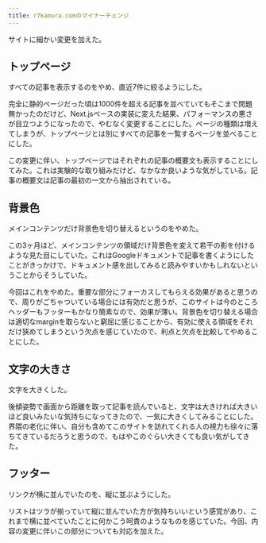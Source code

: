 ```yaml
---
title: r7kamura.comのマイナーチェンジ
---
```

サイトに細かい変更を加えた。

トップページ
------

すべての記事を表示するのをやめ、直近7件に絞るようにした。

完全に静的ページだった頃は1000件を超える記事を並べていてもそこまで問題無かったのだけど、Next.jsベースの実装に変えた結果、パフォーマンスの悪さが目立つようになったので、やむなく変更することにした。ページの種類は増えてしまうが、トップページとは別にすべての記事を一覧するページを並べることにした。

この変更に伴い、トップページではそれぞれの記事の概要文も表示することにしてみた。これは実験的な取り組みだけど、なかなか良いような気がしている。記事の概要文は記事の最初の一文から抽出されている。

背景色
---

メインコンテンツだけ背景色を切り替えるというのをやめた。

この3ヶ月ほど、メインコンテンツの領域だけ背景色を変えて若干の影を付けるような見た目にしていた。これはGoogleドキュメントで記事を書くようにしたことがきっかけで、ドキュメント感を出してみると読みやすいかもしれないということからそうしていた。

今回はこれをやめた。重要な部分にフォーカスしてもらえる効果があると思うので、周りがごちゃついている場合には有効だと思うが、このサイトは今のところヘッダーもフッターもかなり簡素なので、効果が薄い。背景色を切り替える場合は適切なmarginを取らないと窮屈に感じることから、有効に使える領域をそれだけ狭めてしまうという欠点を感じていたので、利点と欠点を比較してやめることにした。

文字の大きさ
------

文字を大きくした。

後傾姿勢で画面から距離を取って記事を読んでいると、文字は大きければ大きいほど良いみたいな気持ちになってきたので、一気に大きくしてみることにした。界隈の老化に伴い、自分も含めてこのサイトを訪れてくれる人の視力も徐々に落ちてきているだろうと思うので、もはやこのぐらい大きくても良い気がしてきた。

フッター
----

リンクが横に並んでいたのを、縦に並ぶようにした。

リストはツラが揃っていて縦に並んでいた方が気持ちいいという感覚があり、これまで横に並べていたことに何かこう呵責のようなものを感じていた。今回、内容の変更に伴いこの部分についても対応を加えた。

